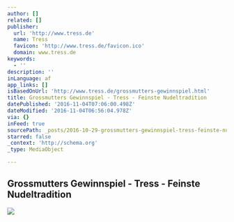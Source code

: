 ```yaml
---
author: []
related: []
publisher:
  url: 'http://www.tress.de'
  name: Tress
  favicon: 'http://www.tress.de/favicon.ico'
  domain: www.tress.de
keywords:
  - ''
description: ''
inLanguage: af
app_links: []
isBasedOnUrl: 'http://www.tress.de/grossmutters-gewinnspiel.html'
title: Grossmutters Gewinnspiel - Tress - Feinste Nudeltradition
datePublished: '2016-11-04T07:06:00.498Z'
dateModified: '2016-11-04T06:56:04.978Z'
via: {}
inFeed: true
sourcePath: _posts/2016-10-29-grossmutters-gewinnspiel-tress-feinste-nudeltradition.md
starred: false
_context: 'http://schema.org'
_type: MediaObject

---
```

<article style=""><h1>Grossmutters Gewinnspiel - Tress - Feinste Nudeltradition</h1><img src="http://www.tress.de/templates/images/logo.png" /></article>